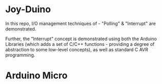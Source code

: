 # Joy-Duino

In this repo, I/O management techniques of - "Polling" & "Interrupt" are demonstrated.

Further, the "Interrupt" concept is demonstrated using both the Arduino Libraries (which adds a set of C/C++ functions - providing a degree of abstraction to some low-level concepts), as well as standard C AVR programming.

# Arduino Micro
